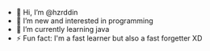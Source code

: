 - 👋 Hi, I’m @hzrddin
- 👀 I’m new and interested in programming
- 🌱 I’m currently learning java
- ⚡ Fun fact: I'm a fast learner but also a fast forgetter XD
